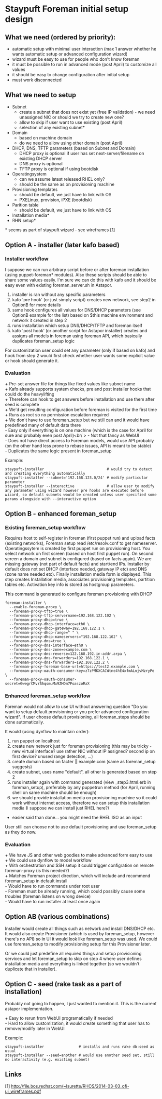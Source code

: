 # Staypuft Foreman initial setup design

## What we need (ordered by priority):

* automatic setup with minimal user interaction (max 1 answer whether he wants automatic setup or advanced configuration wizard)
* wizard must be easy to use for people who don't know foreman
* it must be possible to run in advanced mode (post April) to customize all values
* it should be easy to change configuration after initial setup
* must work disconnected

## What we need to setup

* Subnet 
  * create a subnet that does not exist yet (free IP validation) - we need unassigned NIC or should we try to create new one?
  * allow to skip if user want to use existing (post April)
  * selection of any existing subnet*
* Domain
  * based on machine domain
  * do we need to allow using other domain (post April)
* DHCP, DNS, TFTP parameters (based on Subnet and Domain)
  * DHCP proxy is optional if user has set next-server/filename on existing DHCP server
  * DNS proxy is optional
  * TFTP proxy is optional if using bootdisk
* Operatingsystem
  * can we assume latest released RHEL only?
  * should be the same as on provisioning machine
* Provisioning templates
  * should be default, we just have to link with OS
  * PXELinux, provision, iPXE (bootdisk)
* Parition table
  * should be default, we just have to link with OS
* Installation media*
* RHN setup*

\* seems as part of staypuft wizard - see wireframes [1]

## Option A - installer (later kafo based)

### Installer workflow

I suppose we can run arbitrary script before or after foreman installation (using puppet-foreman* modules). Also these scripts should be able to share some values easily. I'm sure we can do this with kafo and it should be easy even with existing foreman_server.sh in Astapor.

1. installer is ran without any specific parameters
2. kafo 'pre hook' (or just simply script) creates new network, see step2 in OptionB for more details
3. same hook configures all values for DNS/DHCP parameters (see OptionB example for the list) based on $this machine environment and network it created in step 2
4. runs installation which setup DNS/DHCP/TFTP and foreman itself
5. kafo 'post hook' (or another script for Astapor installer) creates and assigns all models in foreman using foreman API, which basically duplicates foreman_setup logic

For customization user could set any parameter (only if based on kafo) and hook from step 2 would first check whether user wants some explicit value or hook should generate it.

### Evaluation

\+ Pre-set answer file for things like fixed values like subnet name<br />
\+ Kafo already supports system checks, pre and post installer hooks that could do the heavylifting<br />
\+ Therefore can hook to get answers before installation and use them after seed is complete<br />
\+ We'd get resulting configuration before foreman is visited for the first time<br />
\+ Runs as root so no permission escalation required<br />
\+ We don't have to use foreman_setup but we still can and it would have predefined many of default data there<br />
\- Easy only if everything is on one machine (which is the case for April for sure and probably even post April)<br/ >
\- Not that fancy as WebUI<br />
\- Does not have direct access to Foreman models, would use API probably (on the other hand less prone to rebase issues, API is meant to be stable)<br />
\- Duplicates the same logic present in foreman_setup<br />

Example:

    staypuft-installer                             # would try to detect and creating everything automatically
    staypuft-installer --subnet='192.168.123.0/24' # modify particular parameter
    staypuft-installer --interactive               # allow user to modify any parameter using wizard however pre hooks are executed before wizard, so default subnets would be created unless user specified some params alongside with --interactive option

## Option B - enhanced foreman_setup

### Existing foreman_setup workflow

Requires host to self-register in foreman (first puppet run) and upload facts (existing networks), Foreman setup read /etc/resolv.conf to get nameserver. Operatingssytem is created by first puppet run on provisioning host. You select network on first screen (based on host first puppet run). On second screen a domain and subnet is configured (based on facts again). We are missing gateway (not part of default facts) and start/end IPs. Installer by default does not set DHCP (interface needed, gateway IP etc) and DNS (zone name needed etc). Finally installation media form is displayed. This step creates Installation media, associates provisioning templates, partition tables etc. Activation key info is stored as hostgroup parameters.

This command is generated to configure foreman provisioning with DHCP

    foreman-installer \
      --enable-foreman-proxy \
      --foreman-proxy-tftp=true \
      --foreman-proxy-tftp-servername=192.168.122.102 \
      --foreman-proxy-dhcp=true \
      --foreman-proxy-dhcp-interface=eth0 \
      --foreman-proxy-dhcp-gateway=192.168.122.1 \
      --foreman-proxy-dhcp-range=" " \
      --foreman-proxy-dhcp-nameservers="192.168.122.102" \
      --foreman-proxy-dns=true \
      --foreman-proxy-dns-interface=eth0 \
      --foreman-proxy-dns-zone=example.com \
      --foreman-proxy-dns-reverse=122.168.192.in-addr.arpa \
      --foreman-proxy-dns-forwarders=192.168.122.1 \
      --foreman-proxy-dns-forwarders=192.168.122.2 \
      --foreman-proxy-foreman-base-url=https://test2.example.com \
      --foreman-proxy-oauth-consumer-key=z7zPMKXCACWtne4hE4xfmALnjvMzryPe \
      --foreman-proxy-oauth-consumer-secret=GwegrCMvrShqsmuMx9ZHDm7PoaszoRaX


### Enhanced foreman_setup workflow

Foreman would not allow to use UI without answering question "Do you want to setup default provisioning or you prefer advanced configuration wizard". If user choose default provisioning, all foreman_steps should be done automatically.


It would (using dynflow to maintain order):

1. run puppet on localhost
2. create new network just for foreman provisioning (this may be tricky - new virtual interface? use rather NIC without IP assigned? second ip on first device? unused range detection, ...)
3. create domain based on facter || example.com (same as foreman_setup suggests)
4. create subnet, uses name "default", all other is generated based on step 2
5. runs installer again with command generated (view _step3.html.erb in foreman_setup), preferably by any puppetrun method (for April, running shell on same machine should be enough)
6. we should provide installation media on provisioning machine so it could work without internet access, therefore we can setup this installation media (I suppose we can install just RHEL here?)
  * easier said than done... you might need the RHEL ISO as an input

User still can choose not to use default provisioning and use foreman_setup as they do now.

### Evaluation

\+ We have JS and other web goodies to make advanced form easy to use<br />
\+ We could use dynflow to model workflow<br />
\+ With orchestration and SSH setup it could trigger configration on remote foreman-proxy (is this needed?)<br />
\+ Matches Foreman project direction, which will include and recommend foreman_setup in default install<br />
\- Would have to run commands under root user<br />
\- Foreman must be already running, which could possibly cause some troubles (foreman listens on wrong device)<br />
\- Would have to run installer at least once again<br />

## Option AB (various combinations)

Installer would create all things such as network and install DNS/DHCP etc. It would also create Provisioner (which is used by foreman_setup, however there's no API) so in UI it would look like foreman_setup was used. We could use foreman_setup to modify provisioning setup for this Provisioner later.

Or we could just predefine all required things and setup provisioning services and let foreman_setup to skip on step 4 where user defines installation media and everything is linked together (so we wouldn't duplicate that in installer).

## Option C - seed (rake task as a part of installation)

Probably not going to happen, I just wanted to mention it.  This is the current astapor implementation.

\+ Easy to rerun from WebUI programatically if needed<br />
\- Hard to allow customization, it would create something that user has to remove/modify later in WebUI<br />

Example:

    staypuft-installer                # installs and runs rake db:seed as usual
    staypuft-installer --seed=another # would use another seed set, still no interactivity (e.g. existing subnet)


## Links

[1] http://file.bos.redhat.com/~lsurette/RHOS/2014-03-03_ofi-ui_wireframes.pdf

